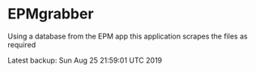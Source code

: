 # EPMgrabber
Using a database from the EPM app this application scrapes the files as required


Latest backup: Sun Aug 25 21:59:01 UTC 2019
